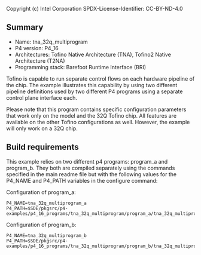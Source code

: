 
Copyright (c) Intel Corporation
SPDX-License-Identifier: CC-BY-ND-4.0


## Summary

* Name: tna_32q_multiprogram
* P4 version: P4_16
* Architectures: Tofino Native Architecture (TNA), Tofino2 Native Architecture (T2NA)
* Programming stack: Barefoot Runtime Interface (BRI)

Tofino is capable to run separate control flows on each hardware pipeline of
the chip. The example illustrates this capability by using two different 
pipeline definitions used by two different P4 programs using a separate control 
plane interface each.

Please note that this program contains specific configuration parameters that
work only on the model and the 32Q Tofino chip. All features are available on 
the other Tofino configurations as well. However, the example will only work on a
32Q chip.

## Build requirements
This example relies on two different p4 programs: program\_a and program\_b. 
They both are compiled separately using the commands specified in the main readme file but with the following
values for the P4\_NAME and P4\_PATH variables in the configure command:

Configuration of program\_a:
```
P4_NAME=tna_32q_multiprogram_a 
P4_PATH=$SDE/pkgsrc/p4-examples/p4_16_programs/tna_32q_multiprogram/program_a/tna_32q_multiprogram_a.p4
```

Configuration of program\_b:
```
P4_NAME=tna_32q_multiprogram_b 
P4_PATH=$SDE/pkgsrc/p4-examples/p4_16_programs/tna_32q_multiprogram/program_b/tna_32q_multiprogram_b.p4
``` 
